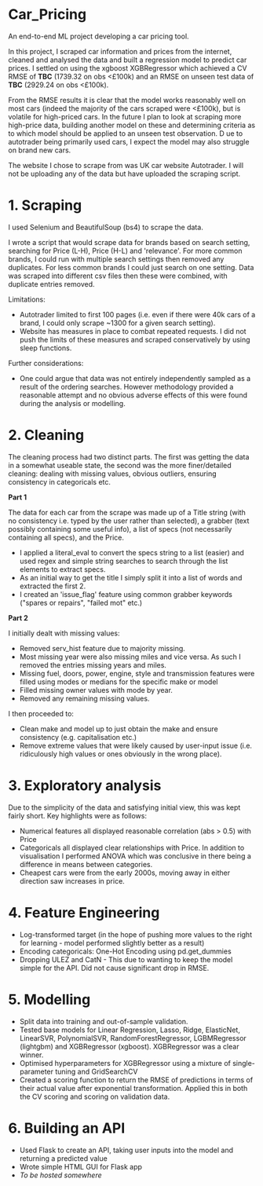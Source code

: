 # Car_Pricing
An end-to-end ML project developing a car pricing tool.

In this project, I scraped car information and prices from the internet, cleaned and analysed the data and built a regression model to predict car prices. I settled on using the xgboost XGBRegressor which achieved a CV RMSE of **TBC** (1739.32 on obs <£100k) and an RMSE on unseen test data of **TBC** (2929.24 on obs <£100k). 

From the RMSE results it is clear that the model works reasonably well on most cars (indeed the majority of the cars scraped were <£100k), but is volatile for high-priced cars. In the future I plan to look at scraping more high-price data, building another model on these and determining criteria as to which model should be applied to an unseen test observation. D
ue to autotrader being primarily used cars, I expect the model may also struggle on brand new cars.

The website I chose to scrape from was UK car website Autotrader. I will not be uploading any of the data but have uploaded the scraping script. 

# 1. Scraping 

I used Selenium and BeautifulSoup (bs4) to scrape the data. 

I wrote a script that would scrape data for brands based on search setting, searching for Price (L-H), Price (H-L) and 'relevance'. For more common brands, I could run with multiple search settings then removed any duplicates. For less common brands I could just search on one setting. Data was scraped into different csv files then these were combined, with duplicate entries removed.

Limitations: 
* Autotrader limited to first 100 pages (i.e. even if there were 40k cars of a brand, I could only scrape ~1300 for a given search setting). 
* Website has measures in place to combat repeated requests. I did not push the limits of these measures and scraped conservatively by using sleep functions.

Further considerations: 
* One could argue that data was not entirely independently sampled as a result of the ordering searches. However methodology provided a reasonable attempt and no obvious adverse effects of this were found during the analysis or modelling. 

# 2. Cleaning

The cleaning process had two distinct parts. The first was getting the data in a somewhat useable state, the second was the more finer/detailed cleaning: dealing with missing values, obvious outliers, ensuring consistency in categoricals etc. 

**Part 1**

The data for each car from the scrape was made up of a Title string (with no consistency i.e. typed by the user rather than selected), a grabber (text possibly containing some useful info), a list of specs (not necessarily containing all specs), and the Price. 

* I applied a literal_eval to convert the specs string to a list (easier) and used regex and simple string searches to search through the list elements to extract specs. 
* As an initial way to get the title I simply split it into a list of words and extracted the first 2. 
* I created an 'issue_flag' feature using common grabber keywords ("spares or repairs", "failed mot" etc.) 

**Part 2** 

I initially dealt with missing values: 

* Removed serv_hist feature due to majority missing. 
* Most missing year were also missing miles and vice versa. As such I removed the entries missing years and miles. 
* Missing fuel, doors, power, engine, style and transmission features were filled using modes or medians for the specific make or model
* Filled missing owner values with mode by year.
* Removed any remaining missing values. 

I then proceeded to: 
* Clean make and model up to just obtain the make and ensure consistency (e.g. capitalisation etc.)
* Remove extreme values that were likely caused by user-input issue (i.e. ridiculously high values or ones obviously in the wrong place). 


# 3. Exploratory analysis 

Due to the simplicity of the data and satisfying initial view, this was kept fairly short. Key highlights were as follows: 

* Numerical features all displayed reasonable correlation (abs > 0.5) with Price
* Categoricals all displayed clear relationships with Price. In addition to visualisation I performed ANOVA which was conclusive in there being a difference in means between categories. 
* Cheapest cars were from the early 2000s, moving away in either direction saw increases in price. 

# 4. Feature Engineering

* Log-transformed target (in the hope of pushing more values to the right for learning - model performed slightly better as a result)
* Encoding categoricals: One-Hot Encoding using pd.get_dummies
* Dropping ULEZ and CatN - This due to wanting to keep the model simple for the API. Did not cause significant drop in RMSE. 


# 5. Modelling

* Split data into training and out-of-sample validation.
* Tested base models for Linear Regression, Lasso, Ridge, ElasticNet, LinearSVR, PolynomialSVR, RandomForestRegressor, LGBMRegressor (lightgbm) and XGBRegressor (xgboost). XGBRegressor was a clear winner.
* Optimised hyperparameters for XGBRegressor using a mixture of single-parameter tuning and GridSearchCV
* Created a scoring function to return the RMSE of predictions in terms of their actual value after exponential transformation. Applied this in both the CV scoring and scoring on validation data.


# 6. Building an API 

* Used Flask to create an API, taking user inputs into the model and returning a predicted value
* Wrote simple HTML GUI for Flask app
* *To be hosted somewhere*







